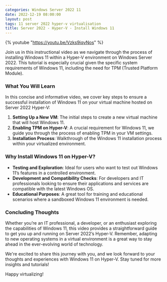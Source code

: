 ```yaml
---
categories: Windows Server 2022 11
date: 2022-12-19 08:00:00
layout: post
tags: 11 server 2022 hyper-v virtualisation
title: Server 2022 - Hyper-V - Install Windows 11
---
```


{% youtube "https://youtu.be/Vzks9iqvNos" %}

Join us in this instructional video as we navigate through the process of installing Windows 11 within a Hyper-V environment on Windows Server 2022. This tutorial is especially crucial given the specific system requirements of Windows 11, including the need for TPM (Trusted Platform Module).

### What You Will Learn

In this concise and informative video, we cover key steps to ensure a successful installation of Windows 11 on your virtual machine hosted on Server 2022 Hyper-V:

1. **Setting Up a New VM**: The initial steps to create a new virtual machine that will host Windows 11.
2. **Enabling TPM on Hyper-V**: A crucial requirement for Windows 11, we guide you through the process of enabling TPM in your VM settings.
3. **Installation Process**: Walkthrough of the Windows 11 installation process within your virtualized environment.

### Why Install Windows 11 on Hyper-V?

- **Testing and Exploration**: Ideal for users who want to test out Windows 11’s features in a controlled environment.
- **Development and Compatibility Checks**: For developers and IT professionals looking to ensure their applications and services are compatible with the latest Windows OS.
- **Educational Purposes**: A great tool for training and educational scenarios where a sandboxed Windows 11 environment is needed.

### Concluding Thoughts

Whether you’re an IT professional, a developer, or an enthusiast exploring the capabilities of Windows 11, this video provides a straightforward guide to get you up and running on Server 2022’s Hyper-V. Remember, adapting to new operating systems in a virtual environment is a great way to stay ahead in the ever-evolving world of technology.

We're excited to share this journey with you, and we look forward to your thoughts and experiences with Windows 11 on Hyper-V. Stay tuned for more insights and tutorials!

Happy virtualizing!